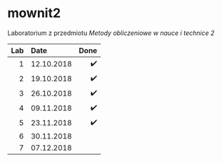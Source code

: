 # mownit2
Laboratorium z przedmiotu _Metody obliczeniowe w nauce i technice 2_

| Lab| Date         | Done |
|---:|:-------------| ----:|
| 1  | 12.10.2018   | :heavy_check_mark: |
| 2  | 19.10.2018   | :heavy_check_mark: |
| 3  | 26.10.2018   | :heavy_check_mark: |
| 4  | 09.11.2018   | :heavy_check_mark: |
| 5  | 23.11.2018   | :heavy_check_mark: |
| 6  | 30.11.2018   |  |
| 7  | 07.12.2018   |  |

